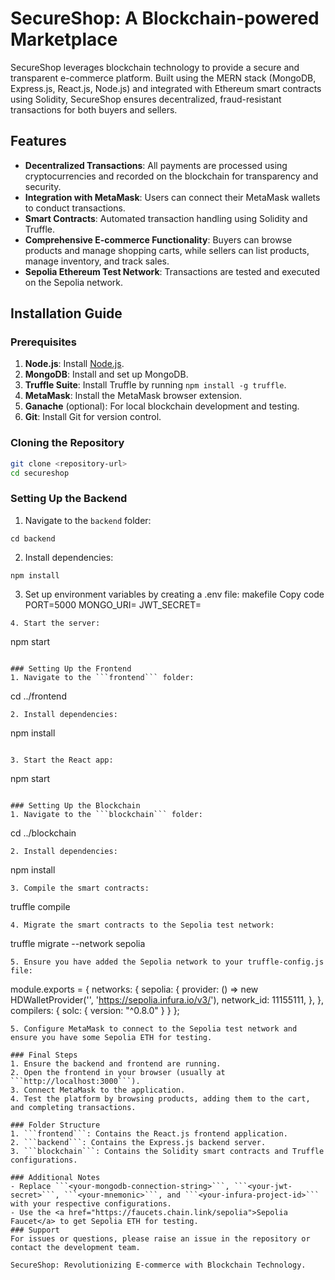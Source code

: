 # SecureShop: A Blockchain-powered Marketplace

SecureShop leverages blockchain technology to provide a secure and transparent e-commerce platform. Built using the MERN stack (MongoDB, Express.js, React.js, Node.js) and integrated with Ethereum smart contracts using Solidity, SecureShop ensures decentralized, fraud-resistant transactions for both buyers and sellers.

## Features
- **Decentralized Transactions**: All payments are processed using cryptocurrencies and recorded on the blockchain for transparency and security.
- **Integration with MetaMask**: Users can connect their MetaMask wallets to conduct transactions.
- **Smart Contracts**: Automated transaction handling using Solidity and Truffle.
- **Comprehensive E-commerce Functionality**: Buyers can browse products and manage shopping carts, while sellers can list products, manage inventory, and track sales.
- **Sepolia Ethereum Test Network**: Transactions are tested and executed on the Sepolia network.

## Installation Guide

### Prerequisites
1. **Node.js**: Install [Node.js](https://nodejs.org/).
2. **MongoDB**: Install and set up MongoDB.
3. **Truffle Suite**: Install Truffle by running `npm install -g truffle`.
4. **MetaMask**: Install the MetaMask browser extension.
5. **Ganache** (optional): For local blockchain development and testing.
6. **Git**: Install Git for version control.

### Cloning the Repository
```bash
git clone <repository-url>
cd secureshop
```
### Setting Up the Backend
1. Navigate to the ```backend``` folder:
```
cd backend
```
2. Install dependencies:

```
npm install
```
3. Set up environment variables by creating a .env file:
makefile
Copy code
PORT=5000
MONGO_URI=<your-mongodb-connection-string>
JWT_SECRET=<your-jwt-secret>
```
4. Start the server:
```
npm start
```

### Setting Up the Frontend
1. Navigate to the ```frontend``` folder:
```
cd ../frontend
```
2. Install dependencies:
```
npm install
```

3. Start the React app:
```
npm start
```

### Setting Up the Blockchain
1. Navigate to the ```blockchain``` folder:
```
cd ../blockchain
```
2. Install dependencies:
```
npm install
```
3. Compile the smart contracts:
```
truffle compile
```
4. Migrate the smart contracts to the Sepolia test network:
```
truffle migrate --network sepolia
```
5. Ensure you have added the Sepolia network to your truffle-config.js file:
```

module.exports = {
  networks: {
    sepolia: {
      provider: () => new HDWalletProvider('<your-mnemonic>', 'https://sepolia.infura.io/v3/<your-infura-project-id>'),
      network_id: 11155111,
    },
  },
  compilers: {
    solc: {
      version: "^0.8.0"
    }
  }
};
```
5. Configure MetaMask to connect to the Sepolia test network and ensure you have some Sepolia ETH for testing.

### Final Steps
1. Ensure the backend and frontend are running.
2. Open the frontend in your browser (usually at ```http://localhost:3000```).
3. Connect MetaMask to the application.
4. Test the platform by browsing products, adding them to the cart, and completing transactions.

### Folder Structure
1. ```frontend```: Contains the React.js frontend application.
2. ```backend```: Contains the Express.js backend server.
3. ```blockchain```: Contains the Solidity smart contracts and Truffle configurations.

### Additional Notes
- Replace ```<your-mongodb-connection-string>```, ```<your-jwt-secret>```, ```<your-mnemonic>```, and ```<your-infura-project-id>``` with your respective configurations.
- Use the <a href="https://faucets.chain.link/sepolia">Sepolia Faucet</a> to get Sepolia ETH for testing.
### Support
For issues or questions, please raise an issue in the repository or contact the development team.

SecureShop: Revolutionizing E-commerce with Blockchain Technology.
